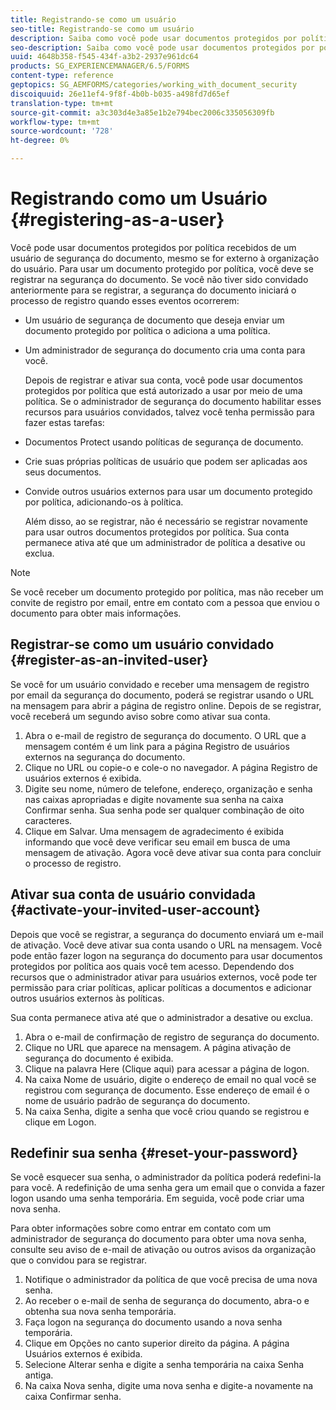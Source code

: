 ```yaml
---
title: Registrando-se como um usuário
seo-title: Registrando-se como um usuário
description: Saiba como você pode usar documentos protegidos por política recebidos de um usuário de segurança do documento, mesmo se for externo à organização do usuário.
seo-description: Saiba como você pode usar documentos protegidos por política recebidos de um usuário de segurança do documento, mesmo se for externo à organização do usuário.
uuid: 4648b358-f545-434f-a3b2-2937e961dc64
products: SG_EXPERIENCEMANAGER/6.5/FORMS
content-type: reference
geptopics: SG_AEMFORMS/categories/working_with_document_security
discoiquuid: 26e11ef4-9f8f-4b0b-b035-a498fd7d65ef
translation-type: tm+mt
source-git-commit: a3c303d4e3a85e1b2e794bec2006c335056309fb
workflow-type: tm+mt
source-wordcount: '728'
ht-degree: 0%

---
```



# Registrando como um Usuário {#registering-as-a-user}

Você pode usar documentos protegidos por política recebidos de um usuário de segurança do documento, mesmo se for externo à organização do usuário. Para usar um documento protegido por política, você deve se registrar na segurança do documento. Se você não tiver sido convidado anteriormente para se registrar, a segurança do documento iniciará o processo de registro quando esses eventos ocorrerem:

* Um usuário de segurança de documento que deseja enviar um documento protegido por política o adiciona a uma política.
* Um administrador de segurança do documento cria uma conta para você.

   Depois de registrar e ativar sua conta, você pode usar documentos protegidos por política que está autorizado a usar por meio de uma política. Se o administrador de segurança do documento habilitar esses recursos para usuários convidados, talvez você tenha permissão para fazer estas tarefas:

* Documentos Protect usando políticas de segurança de documento.
* Crie suas próprias políticas de usuário que podem ser aplicadas aos seus documentos.
* Convide outros usuários externos para usar um documento protegido por política, adicionando-os à política.

   Além disso, ao se registrar, não é necessário se registrar novamente para usar outros documentos protegidos por política. Sua conta permanece ativa até que um administrador de política a desative ou exclua.

>[!NOTE]
>
>Se você receber um documento protegido por política, mas não receber um convite de registro por email, entre em contato com a pessoa que enviou o documento para obter mais informações.

## Registrar-se como um usuário convidado {#register-as-an-invited-user}

Se você for um usuário convidado e receber uma mensagem de registro por email da segurança do documento, poderá se registrar usando o URL na mensagem para abrir a página de registro online. Depois de se registrar, você receberá um segundo aviso sobre como ativar sua conta.

1. Abra o e-mail de registro de segurança do documento. O URL que a mensagem contém é um link para a página Registro de usuários externos na segurança do documento.
1. Clique no URL ou copie-o e cole-o no navegador. A página Registro de usuários externos é exibida.
1. Digite seu nome, número de telefone, endereço, organização e senha nas caixas apropriadas e digite novamente sua senha na caixa Confirmar senha. Sua senha pode ser qualquer combinação de oito caracteres.
1. Clique em Salvar. Uma mensagem de agradecimento é exibida informando que você deve verificar seu email em busca de uma mensagem de ativação. Agora você deve ativar sua conta para concluir o processo de registro.

## Ativar sua conta de usuário convidada {#activate-your-invited-user-account}

Depois que você se registrar, a segurança do documento enviará um e-mail de ativação. Você deve ativar sua conta usando o URL na mensagem. Você pode então fazer logon na segurança do documento para usar documentos protegidos por política aos quais você tem acesso. Dependendo dos recursos que o administrador ativar para usuários externos, você pode ter permissão para criar políticas, aplicar políticas a documentos e adicionar outros usuários externos às políticas.

Sua conta permanece ativa até que o administrador a desative ou exclua.

1. Abra o e-mail de confirmação de registro de segurança do documento.
1. Clique no URL que aparece na mensagem. A página ativação de segurança do documento é exibida.
1. Clique na palavra Here (Clique aqui) para acessar a página de logon.
1. Na caixa Nome de usuário, digite o endereço de email no qual você se registrou com segurança de documento. Esse endereço de email é o nome de usuário padrão de segurança do documento.
1. Na caixa Senha, digite a senha que você criou quando se registrou e clique em Logon.

## Redefinir sua senha {#reset-your-password}

Se você esquecer sua senha, o administrador da política poderá redefini-la para você. A redefinição de uma senha gera um email que o convida a fazer logon usando uma senha temporária. Em seguida, você pode criar uma nova senha.

Para obter informações sobre como entrar em contato com um administrador de segurança do documento para obter uma nova senha, consulte seu aviso de e-mail de ativação ou outros avisos da organização que o convidou para se registrar.

1. Notifique o administrador da política de que você precisa de uma nova senha.
1. Ao receber o e-mail de senha de segurança do documento, abra-o e obtenha sua nova senha temporária.
1. Faça logon na segurança do documento usando a nova senha temporária.
1. Clique em Opções no canto superior direito da página. A página Usuários externos é exibida.
1. Selecione Alterar senha e digite a senha temporária na caixa Senha antiga.
1. Na caixa Nova senha, digite uma nova senha e digite-a novamente na caixa Confirmar senha.

